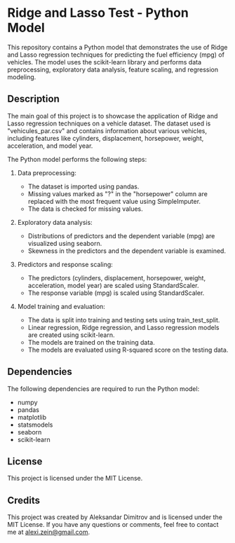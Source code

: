 # Ridge and Lasso Test - Python Model

This repository contains a Python model that demonstrates the use of Ridge and Lasso regression techniques for predicting the fuel efficiency (mpg) of vehicles.
The model uses the scikit-learn library and performs data preprocessing, exploratory data analysis, feature scaling, and regression modeling.

## Description

The main goal of this project is to showcase the application of Ridge and Lasso regression techniques on a vehicle dataset. The dataset used is "vehicules_par.csv" and contains information about various vehicles, including features like cylinders, displacement, horsepower, weight, acceleration, and model year.

The Python model performs the following steps:

1. Data preprocessing:
   - The dataset is imported using pandas.
   - Missing values marked as "?" in the "horsepower" column are replaced with the most frequent value using SimpleImputer.
   - The data is checked for missing values.

2. Exploratory data analysis:
   - Distributions of predictors and the dependent variable (mpg) are visualized using seaborn.
   - Skewness in the predictors and the dependent variable is examined.

3. Predictors and response scaling:
   - The predictors (cylinders, displacement, horsepower, weight, acceleration, model year) are scaled using StandardScaler.
   - The response variable (mpg) is scaled using StandardScaler.

4. Model training and evaluation:
   - The data is split into training and testing sets using train_test_split.
   - Linear regression, Ridge regression, and Lasso regression models are created using scikit-learn.
   - The models are trained on the training data.
   - The models are evaluated using R-squared score on the testing data.

## Dependencies

The following dependencies are required to run the Python model:

- numpy
- pandas
- matplotlib
- statsmodels
- seaborn
- scikit-learn

## License

This project is licensed under the MIT License.

## Credits

This project was created by Aleksandar Dimitrov and is licensed under the MIT License. If you have any questions or comments, feel free to contact me at alexi.zein@gmail.com.

